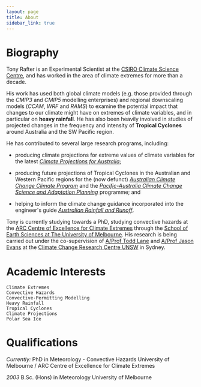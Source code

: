 ```yaml
---
layout: page
title: About
sidebar_link: true
---
```


# Biography

Tony Rafter is an Experimental Scientist at the [CSIRO Climate Science Centre](https://www.csiro.au/en/Research/OandA/Areas/Assessing-our-climate/Climate-Science-Centre), and has worked in the area of climate extremes for more than a decade.  

His work has used both global climate models (e.g. those provided through the *CMIP3* and *CMIP5* modelling enterprises) and regional downscaling models (*CCAM*, *WRF* and *RAMS*) to examine the potential impact that changes to our climate might have on extremes of climate variables, and in particular on **heavy rainfall**. He has also been heavily involved in studies of projected changes in the frequency and intensity of **Tropical Cyclones** around Australia and the SW Pacific region.  

He has contributed to several large research programs, including:  

- producing climate projections for extreme values of climate variables for the latest [*Climate Projections for Australia*](https://www.climatechangeinaustralia.gov.au/en/);  

- producing future projections of Tropical Cyclones in the Australian and Western Pacific regions for the (now defunct) [*Australian Climate Change Climate Program*](http://www.cawcr.gov.au/projects/Climatechange/) and the [*Pacific-Australia Climate Change Science and Adaptation Planning*](http://www.environment.gov.au/climate-change/adaptation/international-climate-change-adaptation-initiative/paccsap) programme; and  

- helping to inform the climate change guidance incorporated into the engineer's guide [*Australian Rainfall and Runoff*](http://arr.ga.gov.au/arr-guideline).  

Tony is currently studying towards a PhD, studying convective hazards at the [ARC Centre of Excellence for Climate Extremes](http://www.climateextremes.org.au/) through the [School of Earth Sciences at The University of Melbourne](http://earthsci.unimelb.edu.au/). His research is being carried out under the co-supervision of [A/Prof Todd Lane](https://www.climatescience.org.au/staff/profile/tlane) and [A/Prof Jason Evans](http://www.ccrc.unsw.edu.au/ccrc-team/academic-research/jason-evans) at the [Climate Change Research Centre UNSW](http://www.ccrc.unsw.edu.au/) in Sydney.


# Academic Interests

    Climate Extremes
    Convective Hazards
    Convective-Permitting Modelling
    Heavy Rainfall
    Tropical Cyclones
    Climate Projections
    Polar Sea Ice


# Qualifications

*Currently:*
PhD in Meteorology - Convective Hazards
University of Melbourne / ARC Centre of Excellence for Climate Extremes

*2003*
B.Sc. (Hons) in Meteorology
University of Melbourne
 
